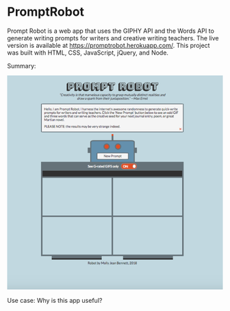 # PromptRobot
Prompt Robot is a web app that uses the GIPHY API and the Words API to generate writing prompts for writers and creative writing teachers. The live version is available at https://promptrobot.herokuapp.com/. This project was built with HTML, CSS, JavaScript, jQuery, and Node.

Summary: 

![ScreenShot](https://github.com/MollyJeanB/PromptRobot/blob/master/screenshots/img1_startview.png)



Use case:
Why is this app useful?



